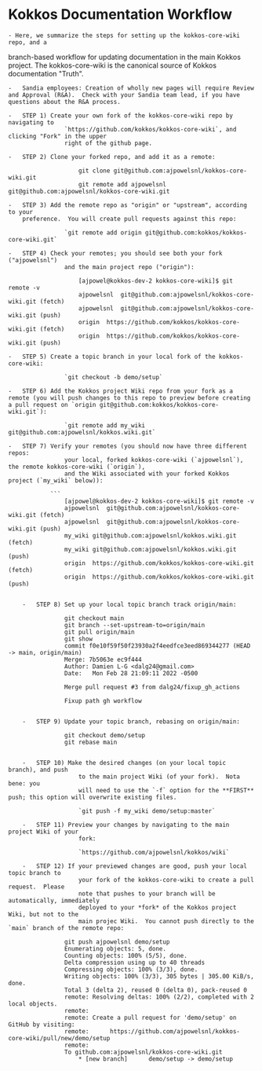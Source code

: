 # Kokkos Documentation Workflow

	- Here, we summarize the steps for setting up the kokkos-core-wiki repo, and a
branch-based workflow for updating documentation in the main Kokkos project.  The kokkos-core-wiki is the
canonical source of Kokkos documentation "Truth".

	-	Sandia employees: Creation of wholly new pages will require Review and Approval (R&A).  Check with your Sandia team lead, if you have questions about the R&A process.

	-	STEP 1) Create your own fork of the kokkos-core-wiki repo by navigating to
					`https://github.com/kokkos/kokkos-core-wiki`, and clicking "Fork" in the upper
					right of the github page.

	-	STEP 2) Clone your forked repo, and add it as a remote:

```
					git clone git@github.com:ajpowelsnl/kokkos-core-wiki.git
					git remote add ajpowelsnl
git@github.com:ajpowelsnl/kokkos-core-wiki.git
```

	-	STEP 3) Add the remote repo as "origin" or "upstream", according to your
		preference.  You will create pull requests against this repo:

					`git remote add origin git@github.com:kokkos/kokkos-core-wiki.git`

	-	STEP 4) Check your remotes; you should see both your fork ("ajpowelsnl")
					and the main project repo ("origin"):

```
					[ajpowel@kokkos-dev-2 kokkos-core-wiki]$ git remote -v
					ajpowelsnl	git@github.com:ajpowelsnl/kokkos-core-wiki.git (fetch)
					ajpowelsnl	git@github.com:ajpowelsnl/kokkos-core-wiki.git (push)
					origin	https://github.com/kokkos/kokkos-core-wiki.git (fetch)
					origin	https://github.com/kokkos/kokkos-core-wiki.git (push)
```

	-	STEP 5) Create a topic branch in your local fork of the kokkos-core-wiki:

					`git checkout -b demo/setup`

	-	STEP 6) Add the Kokkos project Wiki repo from your fork as a remote (you will push changes to this repo to preview before creating a pull request on `origin git@github.com:kokkos/kokkos-core-wiki.git`): 

 					`git remote add my_wiki git@github.com:ajpowelsnl/kokkos.wiki.git`

	-	STEP 7) Verify your remotes (you should now have three different repos: 
					your local, forked kokkos-core-wiki (`ajpowelsnl`), the remote kokkos-core-wiki (`origin`),
					and the Wiki associated with your forked Kokkos project (`my_wiki` below)):

				```
					[ajpowel@kokkos-dev-2 kokkos-core-wiki]$ git remote -v
					ajpowelsnl	git@github.com:ajpowelsnl/kokkos-core-wiki.git (fetch)
					ajpowelsnl	git@github.com:ajpowelsnl/kokkos-core-wiki.git (push)
					my_wiki	git@github.com:ajpowelsnl/kokkos.wiki.git (fetch)
					my_wiki	git@github.com:ajpowelsnl/kokkos.wiki.git (push)
					origin	https://github.com/kokkos/kokkos-core-wiki.git (fetch)
					origin	https://github.com/kokkos/kokkos-core-wiki.git (push)
```

	-	STEP 8) Set up your local topic branch track origin/main:

```
					git checkout main
					git branch --set-upstream-to=origin/main 
					git pull origin/main
					git show
					commit f0e10f59f50f23930a2f4eedfce3eed869344277 (HEAD -> main, origin/main)
					Merge: 7b5063e ec9f444
					Author: Damien L-G <dalg24@gmail.com>
					Date:   Mon Feb 28 21:09:11 2022 -0500

					Merge pull request #3 from dalg24/fixup_gh_actions

					Fixup path gh workflow
```

	-	STEP 9) Update your topic branch, rebasing on origin/main:

```
					git checkout demo/setup
					git rebase main
```

	-	STEP 10) Make the desired changes (on your local topic branch), and push
					to the main project Wiki (of your fork).  Nota bene: you
					will need to use the `-f` option for the **FIRST** push; this option will overwrite existing files.  

					`git push -f my_wiki demo/setup:master`

	-	STEP 11) Preview your changes by navigating to the main project Wiki of your
					fork:

					`https://github.com/ajpowelsnl/kokkos/wiki`

	-	STEP 12) If your previewed changes are good, push your local topic branch to
					your fork of the kokkos-core-wiki to create a pull request.  Please
					note that pushes to your branch will be automatically, immediately
					deployed to your *fork* of the Kokkos project Wiki, but not to the
					main projec Wiki.  You cannot push directly to the `main` branch of the remote repo:

```
					git push ajpowelsnl demo/setup 
					Enumerating objects: 5, done.
					Counting objects: 100% (5/5), done.
					Delta compression using up to 40 threads
					Compressing objects: 100% (3/3), done.
					Writing objects: 100% (3/3), 305 bytes | 305.00 KiB/s, done.
					Total 3 (delta 2), reused 0 (delta 0), pack-reused 0
					remote: Resolving deltas: 100% (2/2), completed with 2 local objects.
					remote: 
					remote: Create a pull request for 'demo/setup' on GitHub by visiting:
					remote:      https://github.com/ajpowelsnl/kokkos-core-wiki/pull/new/demo/setup
					remote: 
					To github.com:ajpowelsnl/kokkos-core-wiki.git
						* [new branch]      demo/setup -> demo/setup
```

